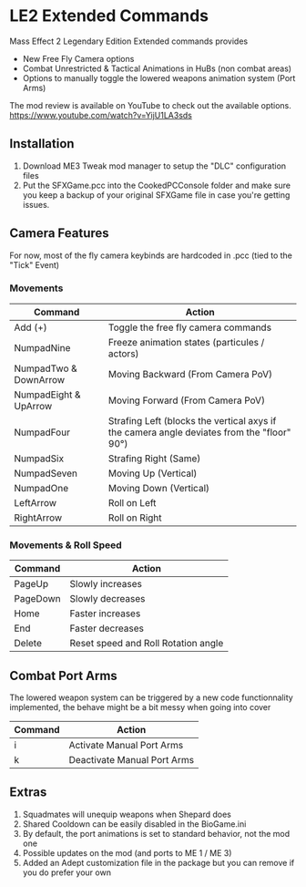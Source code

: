 # LE2 Extended Commands

Mass Effect 2 Legendary Edition Extended commands provides
- New Free Fly Camera options
- Combat Unrestricted & Tactical Animations in HuBs (non combat areas)
- Options to manually toggle the lowered weapons animation system (Port Arms)

The mod review is available on YouTube to check out the available options.
https://www.youtube.com/watch?v=YijU1LA3sds

## Installation

1. Download ME3 Tweak mod manager to setup the "DLC" configuration files
2. Put the SFXGame.pcc into the CookedPCConsole folder and make sure you keep a backup of your original SFXGame file in case you're getting issues.

## Camera Features
For now, most of the fly camera keybinds are hardcoded in .pcc (tied to the "Tick" Event)

### Movements

|Command|Action|
| --- | --- |
|Add (+) | Toggle the free fly camera commands|
|NumpadNine | Freeze animation states (particules / actors) |
|NumpadTwo & DownArrow | Moving Backward (From Camera PoV)|
|NumpadEight & UpArrow | Moving Forward (From Camera PoV)|
|NumpadFour | Strafing Left (blocks the vertical axys if the camera angle deviates from the "floor" 90°)|
|NumpadSix | Strafing Right (Same)|
|NumpadSeven | Moving Up (Vertical)|
|NumpadOne | Moving Down (Vertical)|
|LeftArrow | Roll on Left|
|RightArrow | Roll on Right|

### Movements & Roll Speed

|Command|Action|
| --- | --- |
|PageUp | Slowly increases| 
|PageDown | Slowly decreases|
|Home | Faster increases|
|End | Faster decreases|
|Delete | Reset speed and Roll Rotation angle|

## Combat Port Arms

The lowered weapon system can be triggered by a new code functionnality implemented, the behave might be a bit messy when going into cover

|Command|Action|
| --- | --- |
| i | Activate Manual Port Arms |
| k | Deactivate Manual Port Arms |

## Extras

1. Squadmates will unequip weapons when Shepard does
2. Shared Cooldown can be easily disabled in the BioGame.ini
3. By default, the port animations is set to standard behavior, not the mod one
4. Possible updates on the mod (and ports to ME 1 / ME 3)
5. Added an Adept customization file in the package but you can remove if you do prefer your own
